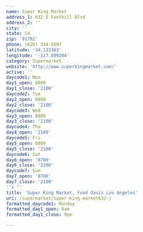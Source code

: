 ```yaml
---
name: Super King Market
address_1: 632 E Foothill Blvd
address_2: ''
city: ''
state: CA
zip: '91702'
phone: (626) 334-5097
latitude: '34.133363'
longitude: '-117.899204'
category: Supermarket
website: 'http://www.superkingmarket.com/'
active: ''
daycode1: Mon
day1_open: 0800
day1_close: '2100'
daycode2: Tue
day2_open: 0800
day2_close: '2100'
daycode3: Wed
day3_open: 0800
day3_close: '2100'
daycode4: Thu
day4_open: '2100'
daycode5: Fri
day5_open: 0800
day5_close: '2100'
daycode6: Sat
day6_open: '0700'
day6_close: '2100'
daycode7: Sun
day7_open: '0700'
day7_close: '2100'
'': ''
title: 'Super King Market, Food Oasis Los Angeles'
uri: /supermarket/super-king-market632-/
formatted_daycode1: Monday
formatted_day1_open: 8am
formatted_day1_close: 9pm

---
```

